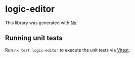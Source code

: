 # logic-editor

This library was generated with [Nx](https://nx.dev).

## Running unit tests

Run `nx test logic-editor` to execute the unit tests via [Vitest](https://vitest.dev/).
